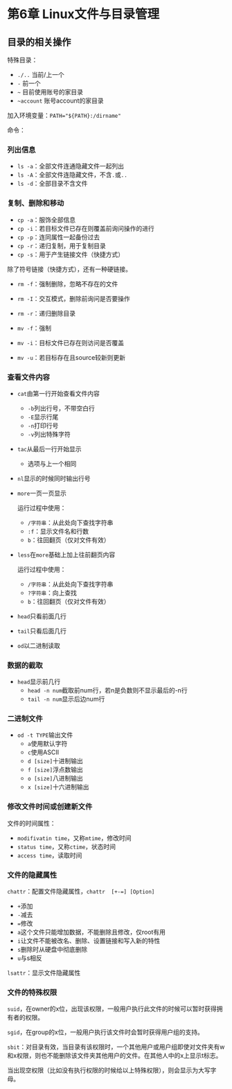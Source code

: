 # 第6章 Linux文件与目录管理

## 目录的相关操作

特殊目录：

- `./..` 当前/上一个
- `-` 前一个
- `~` 目前使用账号的家目录
- `~account` 账号account的家目录

加入环境变量：`PATH="${PATH}:/dirname"`

命令：

### 列出信息

- `ls -a`：全部文件连通隐藏文件一起列出
- `ls -A`：全部文件连隐藏文件，不含`.`或`..`
- `ls -d`：全部目录不含文件

### 复制、删除和移动

- `cp -a`：服饰全部信息
- `cp -i`：若目标文件已存在则覆盖前询问操作的进行
- `cp -p`：连同属性一起备份过去
- `cp -r`：递归复制，用于复制目录
- `cp -s`：用于产生链接文件（快捷方式）

除了符号链接（快捷方式），还有一种硬链接。

- `rm -f`：强制删除，忽略不存在的文件
- `rm -I`：交互模式，删除前询问是否要操作
- `rm -r`：递归删除目录

- `mv -f`：强制
- `mv -i`：目标文件已存在则访问是否覆盖
- `mv -u`：若目标存在且source较新则更新

### 查看文件内容

- `cat`由第一行开始查看文件内容
  - `-b`列出行号，不带空白行
  - `-E`显示行尾
  - `-n`打印行号
  - `-v`列出特殊字符
- `tac`从最后一行开始显示
  - 选项与上一个相同
- `nl`显示的时候同时输出行号
- `more`一页一页显示

  运行过程中使用：
  - `/字符串`：从此处向下查找字符串
  - `:f`：显示文件名和行数
  - `b`：往回翻页（仅对文件有效）

- `less`在`more`基础上加上往前翻页内容

    运行过程中使用：
  - `/字符串`：从此处向下查找字符串
  - `?字符串`：向上查找
  - `b`：往回翻页（仅对文件有效）

- `head`只看前面几行
- `tail`只看后面几行
- `od`以二进制读取

### 数据的截取

- `head`显示前几行
  - `head -n num`截取前num行，若n是负数则不显示最后的-n行
  - `tail -n num`显示后边num行

### 二进制文件

- `od -t TYPE`输出文件
  - `a`使用默认字符
  - `c`使用ASCII
  - `d [size]`十进制输出
  - `f [size]`浮点数输出
  - `o [size]`八进制输出
  - `x [size]`十六进制输出

### 修改文件时间或创建新文件

文件的时间属性：

- `modifivatin time`，又称`mtime`，修改时间
- `status time`，又称`ctime`，状态时间
- `access time`，读取时间

### 文件的隐藏属性

`chattr`：配置文件隐藏属性，`chattr  [+-=] [Option]`

- `+`添加
- `-`减去
- `=`修改
- `a`这个文件只能增加数据，不能删除且修改，仅root有用
- `i`让文件不能被改名、删除、设置链接和写入新的特性
- `s`删除时从硬盘中彻底删除
- `u`与s相反

`lsattr`：显示文件隐藏属性

### 文件的特殊权限

`suid`，在owner的x位，出现该权限，一般用户执行此文件的时候可以暂时获得拥有者的权限。

`sgid`，在group的x位，一般用户执行该文件时会暂时获得用户组的支持。

`sbit`：对目录有效，当目录有该权限时，一个其他用户或用户组即使对文件夹有w和x权限，则也不能删除该文件夹其他用户的文件。在其他人中的x上显示t标志。

当出现空权限（比如没有执行权限的时候给以上特殊权限），则会显示为大写字母。
